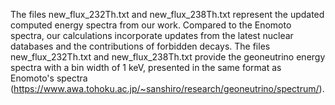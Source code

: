 
The files new_flux_232Th.txt and new_flux_238Th.txt represent the updated computed energy spectra from our work. Compared to the Enomoto spectra, our calculations incorporate updates from the latest nuclear databases and the contributions of forbidden decays. The files new_flux_232Th.txt and new_flux_238Th.txt provide the geoneutrino energy spectra with a bin width of 1 keV, presented in the same format as Enomoto's spectra (https://www.awa.tohoku.ac.jp/~sanshiro/research/geoneutrino/spectrum/).